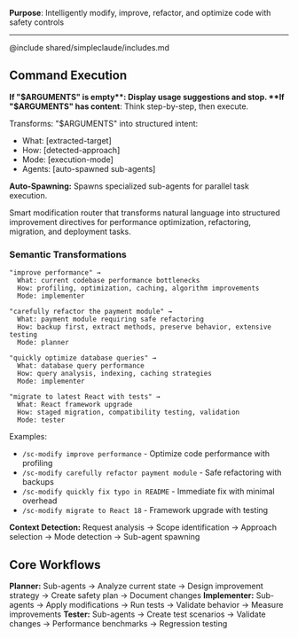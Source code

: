 **Purpose**: Intelligently modify, improve, refactor, and optimize code with safety controls

---

@include shared/simpleclaude/includes.md

## Command Execution

**If "$ARGUMENTS" is empty**: Display usage suggestions and stop.  
**If "$ARGUMENTS" has content**: Think step-by-step, then execute.

Transforms: "$ARGUMENTS" into structured intent:

- What: [extracted-target]
- How: [detected-approach]
- Mode: [execution-mode]
- Agents: [auto-spawned sub-agents]

**Auto-Spawning:** Spawns specialized sub-agents for parallel task execution.

Smart modification router that transforms natural language into structured improvement directives for performance optimization, refactoring, migration, and deployment tasks.

### Semantic Transformations

```
"improve performance" →
  What: current codebase performance bottlenecks
  How: profiling, optimization, caching, algorithm improvements
  Mode: implementer

"carefully refactor the payment module" →
  What: payment module requiring safe refactoring
  How: backup first, extract methods, preserve behavior, extensive testing
  Mode: planner

"quickly optimize database queries" →
  What: database query performance
  How: query analysis, indexing, caching strategies
  Mode: implementer

"migrate to latest React with tests" →
  What: React framework upgrade
  How: staged migration, compatibility testing, validation
  Mode: tester
```

Examples:

- `/sc-modify improve performance` - Optimize code performance with profiling
- `/sc-modify carefully refactor payment module` - Safe refactoring with backups
- `/sc-modify quickly fix typo in README` - Immediate fix with minimal overhead
- `/sc-modify migrate to React 18` - Framework upgrade with testing

**Context Detection:** Request analysis → Scope identification → Approach selection → Mode detection → Sub-agent spawning

## Core Workflows

**Planner:** Sub-agents → Analyze current state → Design improvement strategy → Create safety plan → Document changes **Implementer:** Sub-agents → Apply modifications → Run tests → Validate behavior → Measure improvements **Tester:** Sub-agents → Create test scenarios → Validate changes → Performance benchmarks → Regression testing
